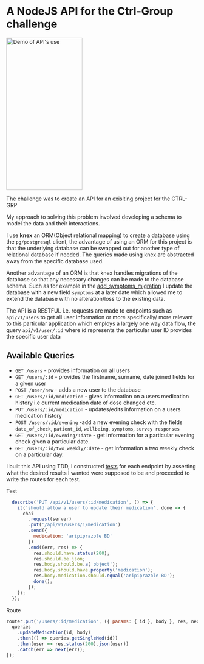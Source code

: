 
A NodeJS API for the Ctrl-Group challenge
===

<img src="./demo.gif" alt="Demo of API's use" style="width: 200px; height: 400px"/>

The challenge was to create an API for an exisiting project for the CTRL-GRP

My approach to solving this problem involved developing a schema to model the data and their interactions.



I use **knex** an ORM(Object relational mapping) to create a database using the `pg/postgresql` client, the advantage of using an ORM
for this project is that the underlying database can be swapped out for another type of relational database if needed. The queries made using
knex are abstracted away from the specific database used. 

Another advantage of an ORM is that knex handles migrations of the database so that any necessary changes can be made to the database schema. Such as for example in the [add_symptoms_migration](https://github.com/Akin909/ctrl-grp-api/blob/master/server/database_knex/migrations/20170710155524_add_symptoms_to_evening_check.js) I update the database with a new field `symptoms` at a later date which allowed me to extend the database with no alteration/loss to the existing data.

The API is a RESTFUL i.e. requests are made to endpoints such as `api/v1/users` to get all user information or more specifically/
more relevant to this particular application which employs a largely one way data flow, the query `api/v1/user/:id` where id represents
the particular user ID provides the specific user data

## Available Queries
* `GET /users` - provides information on all users
* `GET /users/:id` - provides the firstname, surname, date joined fields for a given user
* `POST /user/new` - adds a new user to the database
* `GET /users/:id/medication` - gives information on a users medication history i.e current medication date of dose changed etc.
* `PUT /users/:id/medication` - updates/edits information on a users medication history
* `POST /users/:id/evening` -add a new evening check with the fields `date_of_check`, `patient_id`,
`wellbeing`, `symptoms`, `survey responses`
* `GET /users/:id/evening/:date` - get information for a particular evening check given a particular date.
* `GET /users/:id/two_weekly/:date` - get information a two weekly check on a particular day.

I built this API using TDD, I constructed [tests](./server/test/routes.spec.js) for each endpoint by asserting what the desired results I wanted were supposed to be and proceeded to write the routes for each test.

Test
```js
  describe('PUT /api/v1/users/:id/medication', () => {
    it('should allow a user to update their medication', done => {
      chai
        .request(server)
        .put('/api/v1/users/1/medication')
        .send({
          medication: 'aripiprazole BD'
        })
        .end((err, res) => {
          res.should.have.status(200);
          res.should.be.json;
          res.body.should.be.a('object');
          res.body.should.have.property('medication');
          res.body.medication.should.equal('aripiprazole BD');
          done();
        });
    });
  });
```
Route
```js
router.put('/users/:id/medication', ({ params: { id }, body }, res, next) => {
  queries
    .updateMedication(id, body)
    .then(() => queries.getSingleMed(id))
    .then(user => res.status(200).json(user))
    .catch(err => next(err));
});
```
